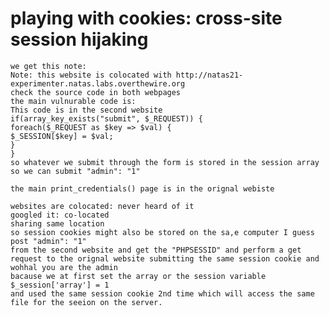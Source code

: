 # playing with cookies: cross-site session hijaking
	we get this note:
	Note: this website is colocated with http://natas21-experimenter.natas.labs.overthewire.org
	check the source code in both webpages
	the main vulnurable code is:
	This code is in the second website
	if(array_key_exists("submit", $_REQUEST)) {
    foreach($_REQUEST as $key => $val) {
    $_SESSION[$key] = $val;
    }
	}
	so whatever we submit through the form is stored in the session array
	so we can submit "admin": "1"

	the main print_credentials() page is in the orignal webiste

	websites are colocated: never heard of it
	googled it: co-located
	sharing same location
	so session cookies might also be stored on the sa,e computer I guess
	post "admin": "1"
	from the second website and get the "PHPSESSID" and perform a get request to the orignal website submitting the same session cookie and wohhal you are the admin
	bacause we at first set the array or the session variable $_session['array'] = 1
	and used the same session cookie 2nd time which will access the same file for the seeion on the server.
